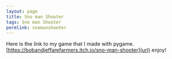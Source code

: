 ```yaml
---
layout: page
title: Sno man Shooter
tags: Sno man Shooter
permlink: snomanshooter
---
```

Here is the link to my game that I made with pygame.
[https://bobandjeffarefarmers.itch.io/sno-man-shooter](url)
enjoy!
